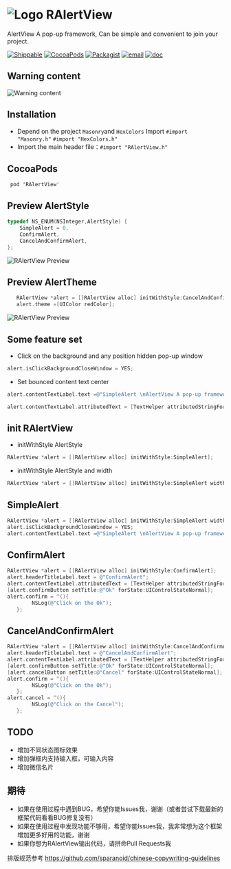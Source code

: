  ![Logo](https://roycms.github.io/AlertView/RAlert/logo.png)
 RAlertView
===
AlertView A pop-up framework, Can be simple and convenient to join your project.

[![Shippable](https://img.shields.io/shippable/5444c5ecb904a4b21567b0ff.svg?maxAge=2592000?style=flat-square)](https://github.com/roycms/RAlertView)
[![CocoaPods](https://img.shields.io/badge/pod-0.0.1-red.svg)](http://cocoapods.org/?q=RAlertView)
[![Packagist](https://img.shields.io/packagist/l/doctrine/orm.svg?maxAge=2592000?style=flat-square)](https://github.com/roycms/RAlertView/blob/master/LICENSE)
[![email](https://img.shields.io/badge/%20email%20-%20roycms%40qq.com%20-yellowgreen.svg)](mailto:roycms@qq.com)
[![doc](https://img.shields.io/badge/%E4%B8%AD%E6%96%87-DOC-orange.svg)](https://github.com/roycms/RAlertView/blob/master/README-CN.md)

## Warning content
 ![Warning content](https://roycms.github.io/AlertView/RAlert/RAlert.gif)

## Installation
- Depend on the project ` Masonry `and ` HexColors ` Import  `#import "Masonry.h"` `#import "HexColors.h"`
- Import the main header file：`#import "RAlertView.h"`

## CocoaPods 
`  pod 'RAlertView' `

## Preview  AlertStyle
```objective-c
typedef NS_ENUM(NSInteger,AlertStyle) {
    SimpleAlert = 0,
    ConfirmAlert,
    CancelAndConfirmAlert,
};
```
![RAlertView Preview](https://roycms.github.io/AlertView/RAlert/AlertStyle.jpg)
## Preview  AlertTheme
```objective-c
   RAlertView *alert = [[RAlertView alloc] initWithStyle:CancelAndConfirmAlert];
   alert.theme =[UIColor redColor];
```
![RAlertView Preview](https://roycms.github.io/AlertView/RAlert/Theme.jpg)

## Some feature set
* Click on the background and any position hidden pop-up window
```objective-c
alert.isClickBackgroundCloseWindow = YES;
```
* Set bounced content text center
```objective-c
alert.contentTextLabel.text =@"SimpleAlert \nAlertView A pop-up framework, Can be simple and convenient to join your project";

alert.contentTextLabel.attributedText = [TextHelper attributedStringForString:@"AlertView A pop-up framework, Can be simple and convenient to join your project" lineSpacing:5];
```

## init RAlertView
* initWithStyle AlertStyle
```objective-c
RAlertView *alert = [[RAlertView alloc] initWithStyle:SimpleAlert];
```
* initWithStyle AlertStyle and width
```objective-c
RAlertView *alert = [[RAlertView alloc] initWithStyle:SimpleAlert width:0.8];
```
## SimpleAlert
```objective-c
RAlertView *alert = [[RAlertView alloc] initWithStyle:SimpleAlert width:0.8];
alert.isClickBackgroundCloseWindow = YES;
alert.contentTextLabel.text =@"SimpleAlert \nAlertView A pop-up framework, Can be simple and convenient to join your project";
```
## ConfirmAlert
```objective-c
RAlertView *alert = [[RAlertView alloc] initWithStyle:ConfirmAlert];
alert.headerTitleLabel.text = @"ConfirmAlert";
alert.contentTextLabel.attributedText = [TextHelper attributedStringForString:@"AlertView A pop-up framework, Can be simple and convenient to join your project" lineSpacing:5];
[alert.confirmButton setTitle:@"Ok" forState:UIControlStateNormal];
alert.confirm = ^(){
        NSLog(@"Click on the Ok");
   };

```
## CancelAndConfirmAlert
```objective-c
RAlertView *alert = [[RAlertView alloc] initWithStyle:CancelAndConfirmAlert];
alert.headerTitleLabel.text = @"CancelAndConfirmAlert";
alert.contentTextLabel.attributedText = [TextHelper attributedStringForString:@"AlertView A pop-up framework, Can be simple and convenient to join your project" lineSpacing:5];;
[alert.confirmButton setTitle:@"Ok" forState:UIControlStateNormal];
[alert.cancelButton setTitle:@"Cancel" forState:UIControlStateNormal];
alert.confirm = ^(){
        NSLog(@"Click on the Ok");
   };
alert.cancel = ^(){
        NSLog(@"Click on the Cancel");
   };
```

## TODO
* 增加不同状态图标效果
* 增加弹框内支持输入框，可输入内容
* 增加微信名片

## 期待
* 如果在使用过程中遇到BUG，希望你能Issues我，谢谢（或者尝试下载最新的框架代码看看BUG修复没有）
* 如果在使用过程中发现功能不够用，希望你能Issues我，我非常想为这个框架增加更多好用的功能，谢谢
* 如果你想为RAlertView输出代码，请拼命Pull Requests我

排版规范参考 https://github.com/sparanoid/chinese-copywriting-guidelines
